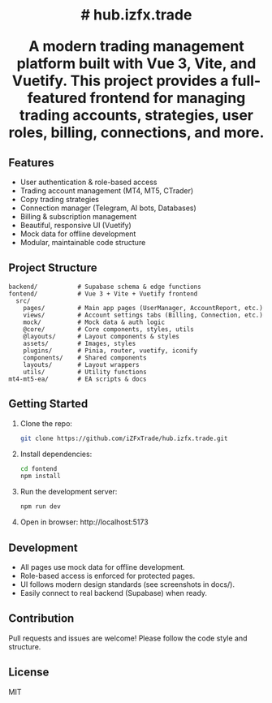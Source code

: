 
<h1 align="center">
# hub.izfx.trade

A modern trading management platform built with Vue 3, Vite, and Vuetify. This project provides a full-featured frontend for managing trading accounts, strategies, user roles, billing, connections, and more.

## Features
- User authentication & role-based access
- Trading account management (MT4, MT5, CTrader)
- Copy trading strategies
- Connection manager (Telegram, AI bots, Databases)
- Billing & subscription management
- Beautiful, responsive UI (Vuetify)
- Mock data for offline development
- Modular, maintainable code structure

## Project Structure
```
backend/           # Supabase schema & edge functions
fontend/           # Vue 3 + Vite + Vuetify frontend
  src/
    pages/         # Main app pages (UserManager, AccountReport, etc.)
    views/         # Account settings tabs (Billing, Connection, etc.)
    mock/          # Mock data & auth logic
    @core/         # Core components, styles, utils
    @layouts/      # Layout components & styles
    assets/        # Images, styles
    plugins/       # Pinia, router, vuetify, iconify
    components/    # Shared components
    layouts/       # Layout wrappers
    utils/         # Utility functions
mt4-mt5-ea/        # EA scripts & docs
```

## Getting Started
1. Clone the repo:
   ```bash
   git clone https://github.com/iZFxTrade/hub.izfx.trade.git
   ```
2. Install dependencies:
   ```bash
   cd fontend
   npm install
   ```
3. Run the development server:
   ```bash
   npm run dev
   ```
4. Open in browser: http://localhost:5173

## Development
- All pages use mock data for offline development.
- Role-based access is enforced for protected pages.
- UI follows modern design standards (see screenshots in docs/).
- Easily connect to real backend (Supabase) when ready.

## Contribution
Pull requests and issues are welcome! Please follow the code style and structure.

## License
MIT
